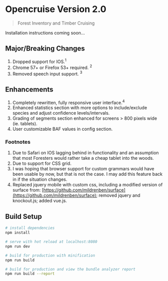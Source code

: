 # Opencruise Version 2.0

> Forest Inventory and Timber Cruising

Installation instructions coming soon...

## Major/Breaking Changes

1. Dropped support for IOS.<sup>1</sup>
2. Chrome 57+ or Firefox 53+ required. <sup>2</sup>
3. Removed speech input support. <sup>3</sup>

## Enhancements

1. Completely rewritten, fully responsive user interface.<sup>4</sup>
2. Enhanced statistics section with more options to include/exclude species and adjust confidence levels/intervals.
3. Grading of segments section enhanced for screens > 800 pixels wide (ie. tablets).
4. User customizable BAF values in config section.

### Footnotes

1. Due to Safari on IOS lagging behind in functionality and an assumption that most Foresters would rather take a cheap tablet
into the woods.
2. Due to support for CSS grid.
3. I was hoping that browser support for custom grammars would have been usable by now, but that is not the case.  I may
add this feature back in if the situation changes.
4. Replaced jquery mobile with custom css, including a modified version of surface from: [https://github.com/mildrenben/surface](https://github.com/mildrenben/surface); removed jquery and knockout.js; added vue.js.

## Build Setup

``` bash
# install dependencies
npm install

# serve with hot reload at localhost:8080
npm run dev

# build for production with minification
npm run build

# build for production and view the bundle analyzer report
npm run build --report
```

